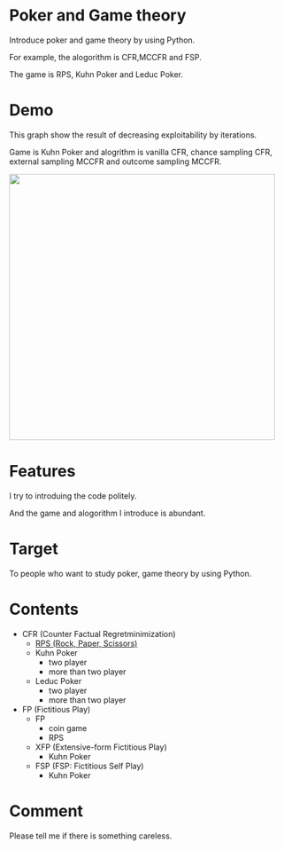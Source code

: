 # Poker and Game theory

Introduce poker and game theory by using Python.

For example, the alogorithm is CFR,MCCFR and FSP.

The game is RPS, Kuhn Poker and Leduc Poker.

# Demo

This graph show the result of decreasing exploitability by iterations.

Game is Kuhn Poker and alogrithm is vanilla CFR, chance sampling CFR, external sampling MCCFR and outcome sampling MCCFR.

<img src="https://user-images.githubusercontent.com/63486375/166136125-5d15cd43-6eb7-4bbb-988a-fc04e6b0b2ad.png" width=480>

# Features

I try to introduing the code politely.

And the game and alogorithm I introduce is abundant.

# Target

To people who want to study poker, game theory by using Python.

# Contents

- CFR (Counter Factual Regretminimization)
  - [RPS (Rock, Paper, Scissors)](https://github.com/yu5uke-1024/poker_and_game_theory/blob/28b7832b9766d8b329eb3b29e0569ea38c40f085/FP/FP/FP_Game_RPS.py)
  - Kuhn Poker
    - two player
    - more than two player
  - Leduc Poker
    - two player
    - more than two player
- FP (Fictitious Play)
  - FP
    - coin game
    - RPS
  - XFP (Extensive-form Fictitious Play)
    - Kuhn Poker
  - FSP (FSP: Fictitious Self Play)
    - Kuhn Poker

# Comment

Please tell me if there is something careless.

